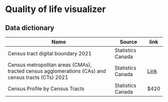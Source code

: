# Quality of life visualizer



## Data dictionary

| Name    | Source |    link | 
| -------- | ------- |  ------- |
| Census tract digital boundary 2021  | Statistics Canada    |
| Census metropolitan areas (CMAs), tracted census agglomerations (CAs) and census tracts (CTs) 2021 | Statistics Canada    | [Link](https://www12.statcan.gc.ca/census-recensement/2021/dp-pd/prof/details/download-telecharger.cfm?Lang=E)     |
| Census Profile by Census Tracts    | Statistics Canada    |  $420   |

